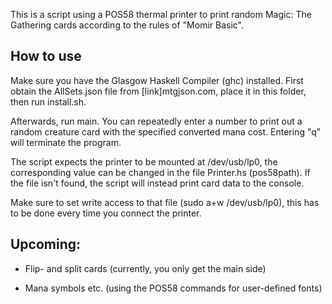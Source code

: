 This is a script using a POS58 thermal printer to print random Magic: The Gathering cards according to the rules of "Momir Basic".


How to use
----------

Make sure you have the Glasgow Haskell Compiler (ghc) installed. First obtain the AllSets.json file from [link]mtgjson.com, place it in this folder, then run install.sh.

Afterwards, run main. You can repeatedly enter a number to print out a random creature card with the specified converted mana cost. Entering "q" will terminate the program.

The script expects the printer to be mounted at /dev/usb/lp0, the corresponding value can be changed in the file Printer.hs (pos58path).
If the file isn't found, the script will instead print card data to the console.

Make sure to set write access to that file (sudo a+w /dev/usb/lp0), this has to be done every time you connect the printer.

Upcoming:
---------

 * Flip- and split cards (currently, you only get the main side)

 * Mana symbols etc. (using the POS58 commands for user-defined fonts)
